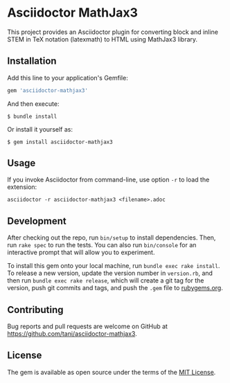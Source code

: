# Asciidoctor MathJax3

This project provides an Asciidoctor plugin for converting block and inline STEM in TeX notation (latexmath) to HTML using MathJax3 library.

## Installation

Add this line to your application's Gemfile:

```ruby
gem 'asciidoctor-mathjax3'
```

And then execute:

    $ bundle install

Or install it yourself as:

    $ gem install asciidoctor-mathjax3

## Usage

If you invoke Asciidoctor from command-line, use option `-r` to load the extension:

```
asciidoctor -r asciidoctor-mathjax3 <filename>.adoc
```

## Development

After checking out the repo, run `bin/setup` to install dependencies. Then, run `rake spec` to run the tests. You can also run `bin/console` for an interactive prompt that will allow you to experiment.

To install this gem onto your local machine, run `bundle exec rake install`. To release a new version, update the version number in `version.rb`, and then run `bundle exec rake release`, which will create a git tag for the version, push git commits and tags, and push the `.gem` file to [rubygems.org](https://rubygems.org).

## Contributing

Bug reports and pull requests are welcome on GitHub at https://github.com/tani/asciidoctor-mathjax3.

## License

The gem is available as open source under the terms of the [MIT License](https://opensource.org/licenses/MIT).
